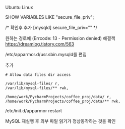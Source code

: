 Ubuntu Linux

SHOW VARIABLES LIKE "secure_file_priv";

/*
확인후 추가
[mysqld]
secure_file_priv=""
*/

원하는 경로에 (Errcode: 13 - Permission denied) 해결책 
https://dreamlog.tistory.com/563

/etc/apparmor.d/usr.sbin.mysqld를 편집


추가

    # Allow data files dir access

    /var/lib/mysql-files/ r,
    /var/lib/mysql-files/** rwk,

    /home/work/PycharmProjects/coffee_proj/data/ r,
    /home/work/PycharmProjects/coffee_proj/data/** rwk,


/etc/init.d/apparmor restart

MySQL 재실행 후 외부 파일 읽기가 정상동작하는 것을 확인
